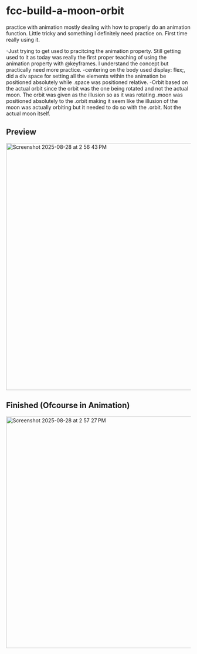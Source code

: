 # fcc-build-a-moon-orbit
practice with animation mostly dealing with how to properly do an animation function. Little tricky and something I definitely need practice on. First time really using it. 


-Just trying to get used to pracitcing the animation property. Still getting used to it as today was really the first proper teaching of using the animation property with @keyframes. I understand the concept but practically need more practice. 
-centering on the body used display: flex;, did a div space for setting all the elements within the animation be positioned absolutely while .space was positioned relative. 
-Orbit based on the actual orbit since the orbit was the one being rotated and not the actual moon. The orbit was given as the illusion so as it was rotating .moon was positioned absolutely to the .orbit making it seem like the illusion of the moon was actually orbiting but it needed to do so with the .orbit. Not the actual moon itself. 


<h2>Preview</h2>
<img width="878" height="672" alt="Screenshot 2025-08-28 at 2 56 43 PM" src="https://github.com/user-attachments/assets/26b852cd-b95e-4240-9a9c-d0177ec26da9" />


<h2>Finished (Ofcourse in Animation)</h2>
<img width="675" height="630" alt="Screenshot 2025-08-28 at 2 57 27 PM" src="https://github.com/user-attachments/assets/c1f1655e-7198-4dcf-960e-9bf34e2c2302" />

